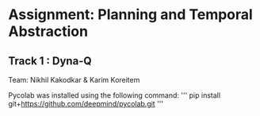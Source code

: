 # Assignment: Planning and Temporal Abstraction

## Track 1 : Dyna-Q

Team: Nikhil Kakodkar & Karim Koreitem

Pycolab was installed using the following command:
'''
pip install git+https://github.com/deepmind/pycolab.git
'''